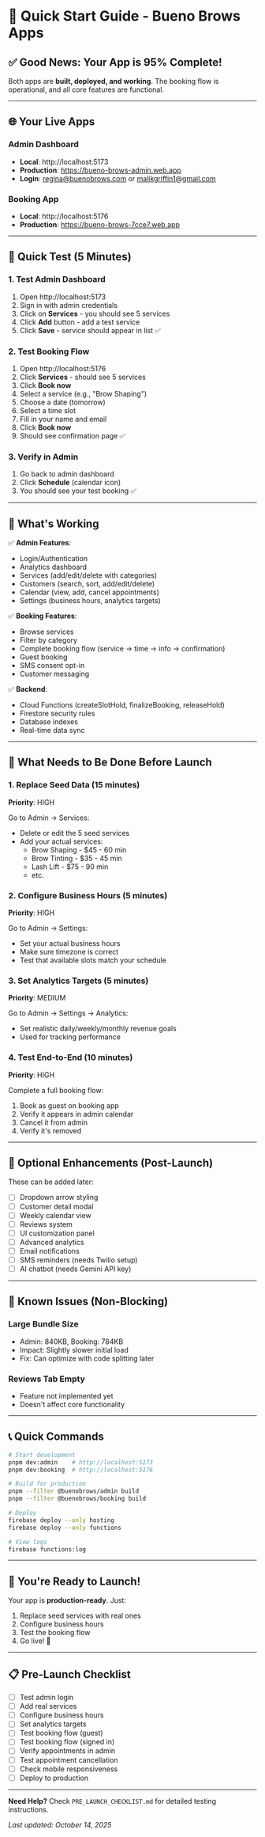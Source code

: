 # 🚀 Quick Start Guide - Bueno Brows Apps

## ✅ **Good News: Your App is 95% Complete!**

Both apps are **built, deployed, and working**. The booking flow is operational, and all core features are functional.

---

## 🌐 **Your Live Apps**

### Admin Dashboard
- **Local**: http://localhost:5173
- **Production**: https://bueno-brows-admin.web.app
- **Login**: regina@buenobrows.com or malikgriffin1@gmail.com

### Booking App
- **Local**: http://localhost:5176
- **Production**: https://bueno-brows-7cce7.web.app

---

## 🧪 **Quick Test (5 Minutes)**

### 1. Test Admin Dashboard
1. Open http://localhost:5173
2. Sign in with admin credentials
3. Click on **Services** - you should see 5 services
4. Click **Add** button - add a test service
5. Click **Save** - service should appear in list ✅

### 2. Test Booking Flow
1. Open http://localhost:5176
2. Click **Services** - should see 5 services
3. Click **Book now**
4. Select a service (e.g., "Brow Shaping")
5. Choose a date (tomorrow)
6. Select a time slot
7. Fill in your name and email
8. Click **Book now**
9. Should see confirmation page ✅

### 3. Verify in Admin
1. Go back to admin dashboard
2. Click **Schedule** (calendar icon)
3. You should see your test booking ✅

---

## 🎯 **What's Working**

✅ **Admin Features**:
- Login/Authentication
- Analytics dashboard
- Services (add/edit/delete with categories)
- Customers (search, sort, add/edit/delete)
- Calendar (view, add, cancel appointments)
- Settings (business hours, analytics targets)

✅ **Booking Features**:
- Browse services
- Filter by category
- Complete booking flow (service → time → info → confirmation)
- Guest booking
- SMS consent opt-in
- Customer messaging

✅ **Backend**:
- Cloud Functions (createSlotHold, finalizeBooking, releaseHold)
- Firestore security rules
- Database indexes
- Real-time data sync

---

## 🔧 **What Needs to Be Done Before Launch**

### 1. **Replace Seed Data** (15 minutes)
**Priority**: HIGH

Go to Admin → Services:
- Delete or edit the 5 seed services
- Add your actual services:
  - Brow Shaping - $45 - 60 min
  - Brow Tinting - $35 - 45 min
  - Lash Lift - $75 - 90 min
  - etc.

### 2. **Configure Business Hours** (5 minutes)
**Priority**: HIGH

Go to Admin → Settings:
- Set your actual business hours
- Make sure timezone is correct
- Test that available slots match your schedule

### 3. **Set Analytics Targets** (5 minutes)
**Priority**: MEDIUM

Go to Admin → Settings → Analytics:
- Set realistic daily/weekly/monthly revenue goals
- Used for tracking performance

### 4. **Test End-to-End** (10 minutes)
**Priority**: HIGH

Complete a full booking flow:
1. Book as guest on booking app
2. Verify it appears in admin calendar
3. Cancel it from admin
4. Verify it's removed

---

## 🎨 **Optional Enhancements (Post-Launch)**

These can be added later:

- [ ] Dropdown arrow styling
- [ ] Customer detail modal
- [ ] Weekly calendar view
- [ ] Reviews system
- [ ] UI customization panel
- [ ] Advanced analytics
- [ ] Email notifications
- [ ] SMS reminders (needs Twilio setup)
- [ ] AI chatbot (needs Gemini API key)

---

## 🚨 **Known Issues (Non-Blocking)**

### Large Bundle Size
- Admin: 840KB, Booking: 784KB
- Impact: Slightly slower initial load
- Fix: Can optimize with code splitting later

### Reviews Tab Empty
- Feature not implemented yet
- Doesn't affect core functionality

---

## 📞 **Quick Commands**

```bash
# Start development
pnpm dev:admin    # http://localhost:5173
pnpm dev:booking  # http://localhost:5176

# Build for production
pnpm --filter @buenobrows/admin build
pnpm --filter @buenobrows/booking build

# Deploy
firebase deploy --only hosting
firebase deploy --only functions

# View logs
firebase functions:log
```

---

## 🎉 **You're Ready to Launch!**

Your app is **production-ready**. Just:
1. Replace seed services with real ones
2. Configure business hours
3. Test the booking flow
4. Go live! 🚀

---

## 📋 **Pre-Launch Checklist**

- [ ] Test admin login
- [ ] Add real services
- [ ] Configure business hours
- [ ] Set analytics targets
- [ ] Test booking flow (guest)
- [ ] Test booking flow (signed in)
- [ ] Verify appointments in admin
- [ ] Test appointment cancellation
- [ ] Check mobile responsiveness
- [ ] Deploy to production

---

**Need Help?** Check `PRE_LAUNCH_CHECKLIST.md` for detailed testing instructions.

*Last updated: October 14, 2025*


